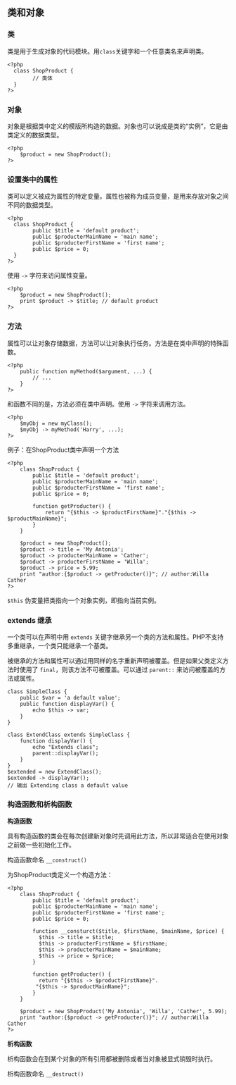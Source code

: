 ## 类和对象

### 类
类是用于生成对象的代码模块。用`class`关键字和一个任意类名来声明类。

    <?php
      class ShopProduct {
    		// 类体
      }
    ?>


### 对象
对象是根据类中定义的模版所构造的数据。对象也可以说成是类的“实例”，它是由类定义的数据类型。

    <?php
      	$product = new ShopProduct();
    ?>


### 设置类中的属性
类可以定义被成为属性的特定变量。属性也被称为成员变量，是用来存放对象之间不同的数据类型。

    <?php
      class ShopProduct {
    		public $title = 'default product';
    		public $producterMainName = 'main name';
    		public $producterFirstName = 'first name';
    		public $price = 0;
      }
    ?>

使用 `->` 字符来访问属性变量。


    <?php
      	$product = new ShopProduct();
      	print $product -> $title; // default product
    ?>


### 方法
属性可以让对象存储数据，方法可以让对象执行任务。方法是在类中声明的特殊函数。


    <?php
      	public function myMethod($argument, ...) {
    		// ...
      	}
    ?>

和函数不同的是，方法必须在类中声明。使用 `->` 字符来调用方法。


    <?php
      	$myObj = new myClass();
      	$myObj -> myMethod('Harry', ...);
    ?>

例子：在ShopProduct类中声明一个方法


    <?php
      	class ShopProduct {
	    	public $title = 'default product';
	    	public $producterMainName = 'main name';
	    	public $producterFirstName = 'first name';
	    	public $price = 0;
	    
		    function getProducter() {
		      	return "{$this -> $productFirstName}"."{$this -> $productMainName}";
		    }
      	}
    
      	$product = new ShopProduct();
      	$product -> title = 'My Antonia';
      	$product -> producterMainName = 'Cather';
      	$product -> producterFirstName = 'Willa';
      	$product -> price = 5.99;
      	print "author:{$product -> getProducter()}"; // author:Willa Cather
    ?>

`$this` 伪变量把类指向一个对象实例，即指向当前实例。


### extends 继承

一个类可以在声明中用 `extends` 关键字继承另一个类的方法和属性。PHP不支持多重继承，一个类只能继承一个基类。

被继承的方法和属性可以通过用同样的名字重新声明被覆盖。但是如果父类定义方法时使用了 `final`，则该方法不可被覆盖。可以通过 `parent::` 来访问被覆盖的方法或属性。

    class SimpleClass {
    	public $var = 'a default value';
    	public function displayVar() {
    		echo $this -> var;
    	}
    }
    
    class ExtendClass extends SimpleClass {
	    function displayVar() {
	    	echo "Extends class";
	    	parent::displayVar();
	    }
    }
    $extended = new ExtendClass();
    $extended -> displayVar();
	// 输出 Extending class a default value


### 构造函数和析构函数

**构造函数**

具有构造函数的类会在每次创建新对象时先调用此方法，所以非常适合在使用对象之前做一些初始化工作。

构造函数命名 `__construct()`

为ShopProduct类定义一个构造方法：

    <?php
      	class ShopProduct {
		    public $title = 'default product';
		    public $producterMainName = 'main name';
		    public $producterFirstName = 'first name';
		    public $price = 0;
		    
		    function __consturct($title, $firstName, $mainName, $price) {
		      $this -> title = $title;
		      $this -> producterFirstName = $firstName;
		      $this -> producterMainName = $mainName;
		      $this -> price = $price;
		    }
		    
		    function getProducter() {
		      return "{$this -> $productFirstName}".
		     "{$this -> $productMainName}";
    		}
      	}
    
      	$product = new ShopProduct('My Antonia', 'Willa', 'Cather', 5.99);
      	print "author:{$product -> getProducter()}"; // author:Willa Cather
    ?>


**析构函数**

析构函数会在到某个对象的所有引用都被删除或者当对象被显式销毁时执行。

析构函数命名 `__destruct()`